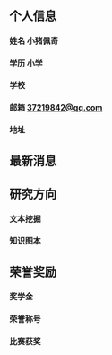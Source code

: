 ## 个人信息
#### 姓名  小猪佩奇
#### 学历  小学
#### 学校  
#### 邮箱  37219842@qq.com
#### 地址


## 最新消息


## 研究方向
#### 文本挖掘
#### 知识图本


## 荣誉奖励
#### 奖学金
#### 荣誉称号
#### 比赛获奖


##


